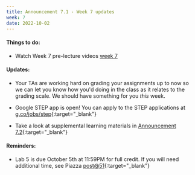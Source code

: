 ```yaml
---
title: Announcement 7.1 - Week 7 updates
week: 7
date: 2022-10-02
---
```


#### Things to do:

* Watch Week 7 pre-lecture videos [week 7](https://hucs0.org/schedule/#week-7)

#### Updates:

* Your TAs are working hard on grading your assignments up to now so we can let you know how you'd doing in the class as it relates to the grading scale. We should have something for you *this* week.

* Google STEP app is open! You can apply to the STEP applications at [g.co/jobs/step](https://g.co/jobs/step){:target="_blank"}

* Take a look at supplemental learning materials in [Announcement 7.2](https://hucs0.org/announcements){:target="_blank"}


#### Reminders:

* Lab 5 is due October 5th at 11:59PM for full credit. If you will need additional time, see Piazza [post@51](https://piazza.com/class/l6vgfi5d80x6rz/post/51){:target="_blank"}

